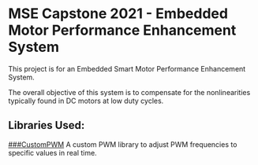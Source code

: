 # MSE Capstone 2021 - Embedded Motor Performance Enhancement System

This project is for an Embedded Smart Motor Performance Enhancement System.

The overall objective of this system is to compensate for the nonlinearities typically found in DC motors at low duty cycles. 

## Libraries Used:
[###CustomPWM](https://drive.google.com/file/d/1kZl4b6dBvbuqZpM3YXR_VyvR6hqdwDXl/view?usp=sharing)
A custom PWM library to adjust PWM frequencies to specific values in real time.
